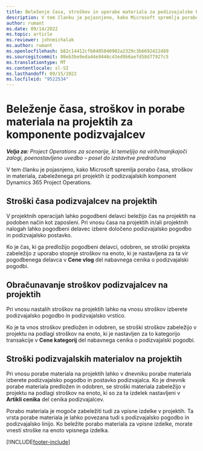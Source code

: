 ```yaml
---
title: Beleženje časa, stroškov in uporabe materiala za podizvajalske komponente
description: V tem članku je pojasnjeno, kako Microsoft spremlja porabo časa, stroškov in materiala, zabeleženega pri projektih iz podizvajalskih komponent Dynamics 365 Project Operations.
author: rumant
ms.date: 09/14/2022
ms.topic: article
ms.reviewer: johnmichalak
ms.author: rumant
ms.openlocfilehash: b82c14412cfb0405040902a2329c3b6692422d89
ms.sourcegitcommit: 08eb3be9eda44e9446c43ed9b6aefd58d77927c5
ms.translationtype: MT
ms.contentlocale: sl-SI
ms.lasthandoff: 09/15/2022
ms.locfileid: "9522534"
---
```

# <a name="recording-time-expenses-and-material-usage-on-projects-for-subcontracted-components"></a>Beleženje časa, stroškov in porabe materiala na projektih za komponente podizvajalcev

_**Velja za:** Project Operations za scenarije, ki temeljijo na virih/manjkajoči zalogi, poenostavljeno uvedbo – posel do izstavitve predračuna_

V tem članku je pojasnjeno, kako Microsoft spremlja porabo časa, stroškov in materiala, zabeleženega pri projektih iz podizvajalskih komponent Dynamics 365 Project Operations.

## <a name="costing-for-subcontractor-time-on-projects"></a>Stroški časa podizvajalcev na projektih
V projektnih operacijah lahko pogodbeni delavci beležijo čas na projektih na podoben način kot zaposleni. Pri vnosu časa na projektih in/ali projektnih nalogah lahko pogodbeni delavec izbere določeno podizvajalsko pogodbo in podizvajalsko postavko.

Ko je čas, ki ga predložijo pogodbeni delavci, odobren, se stroški projekta zabeležijo z uporabo stopnje stroškov na enoto, ki je nastavljena za ta vir pogodbenega delavca v **Cene vlog** del nabavnega cenika o podizvajalski pogodbi.

## <a name="costing-for-subcontracted-expenses-on-projects"></a>Obračunavanje stroškov podizvajalcev na projektih
Pri vnosu nastalih stroškov na projektih lahko na vnosu stroškov izberete podizvajalsko pogodbo in podizvajalsko vrstico. 

Ko je ta vnos stroškov predložen in odobren, se stroški stroškov zabeležijo v projektu na podlagi stroškov na enoto, ki je nastavljen za to kategorijo transakcije v **Cene kategorij** del nabavnega cenika o podizvajalski pogodbi.

## <a name="costing-for-subcontracted-materials-on-projects"></a>Stroški podizvajalskih materialov na projektih
Pri vnosu porabe materiala na projektih lahko v dnevniku porabe materiala izberete podizvajalsko pogodbo in postavko podizvajalca. Ko je dnevnik porabe materiala predložen in odobren, se stroški materiala zabeležijo v projektu na podlagi stroškov na enoto, ki so za ta izdelek nastavljeni v **Artikli cenika** del cenika podizvajalcev.

Porabo materiala je mogoče zabeležiti tudi za vpisne izdelke v projektih. Ta vrsta porabe materiala je lahko povezana tudi s podizvajalsko pogodbo in podizvajalsko linijo. Ko beležite porabo materiala za vpisne izdelke, morate vnesti stroške na enoto vpisnega izdelka. 


[!INCLUDE[footer-include](../../includes/footer-banner.md)]
